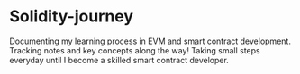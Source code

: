 # Solidity-journey
Documenting my learning process in EVM and smart contract development. Tracking notes and key concepts along the way! Taking small steps everyday until I become a skilled smart contract developer.


